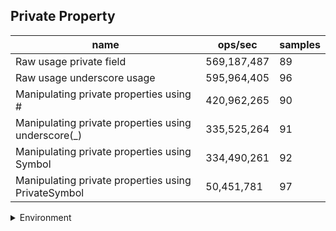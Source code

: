 ## Private Property

|name|ops/sec|samples|
|-|-|-|
|Raw usage private field|569,187,487|89|
|Raw usage underscore usage|595,964,405|96|
|Manipulating private properties using #|420,962,265|90|
|Manipulating private properties using underscore(_)|335,525,264|91|
|Manipulating private properties using Symbol|334,490,261|92|
|Manipulating private properties using PrivateSymbol|50,451,781|97|


<details>
<summary>Environment</summary>

* __Machine:__ linux x64 | 4 vCPUs | 15.2GB Mem
* __Run:__ Fri May 03 2024 23:17:53 GMT+0000 (Coordinated Universal Time)
</details>

<!--
{"environment":{"platform":"linux","arch":"x64","cpus":4,"totalMemory":15.245216369628906},"benchmarks":[{"name":"Raw usage private field","opsSec":569187487.1603011,"samples":7},{"name":"Raw usage underscore usage","opsSec":595964404.8448883,"samples":7},{"name":"Manipulating private properties using #","opsSec":420962265.2393106,"samples":6},{"name":"Manipulating private properties using underscore(_)","opsSec":335525263.8885678,"samples":6},{"name":"Manipulating private properties using Symbol","opsSec":334490260.51443505,"samples":6},{"name":"Manipulating private properties using PrivateSymbol","opsSec":50451780.88001137,"samples":8}]}-->
